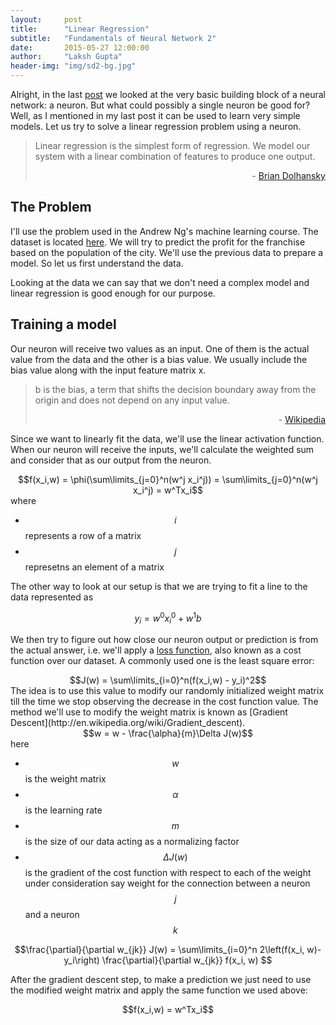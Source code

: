 ```yaml
---
layout:     post
title:      "Linear Regression"
subtitle:   "Fundamentals of Neural Network 2"
date:       2015-05-27 12:00:00
author:     "Laksh Gupta"
header-img: "img/sd2-bg.jpg"
---
```



Alright, in the last [post](http://lakshgupta.github.io/2015/05/21/ArtificialNeuron/) we looked at the very basic building block of a neural network: a neuron. But what could possibly a single neuron be good for? Well, as I mentioned in my last post it can be used to learn very simple models. Let us try to solve a linear regression problem using a neuron. 


<blockquote>
Linear regression is the simplest form of regression.  We model our system with a linear combination of features to produce one output.
<p align="right">- <a href="http://briandolhansky.com/blog/artificial-neural-networks-linear-regression-part-1">Brian Dolhansky</a></p>
</blockquote>


<h2 class="section-heading">The Problem</h2>


I'll use the problem used in the Andrew Ng's machine learning course. The dataset is located [here](https://github.com/lakshgupta/lakshgupta.github.io/blob/master/data/ex1data1.txt). We will try to predict the profit for the franchise based on the population of the city. We'll use the previous data to prepare a model. So let us first understand the data.


<center><canvas id="inputData" width="600" height="400"></canvas></center>


Looking at the data we can say that we don't need a complex model and linear regression is good enough for our purpose.


<h2 class="section-heading">Training a model</h2>


<center><canvas id="artificialneuron" width="500" height="150"></canvas></center>

Our neuron will receive two values as an input. One of them is the actual value from the data and the other is a bias value. We usually include the bias value along with the input feature matrix x.


<blockquote>
b is the bias, a term that shifts the decision boundary away from the origin and does not depend on any input value.
<p align="right">- <a href="http://en.wikipedia.org/wiki/Perceptron">Wikipedia</a></p>
</blockquote>

Since we want to linearly fit the data, we'll use the linear activation function. When our neuron will receive the inputs, we'll calculate the weighted sum and consider that as our output from the neuron.
<center>$$f(x_i,w) = \phi(\sum\limits_{j=0}^n(w^j x_i^j)) = \sum\limits_{j=0}^n(w^j x_i^j) = w^Tx_i$$</center>
where 

- $$i$$ represents a row of a matrix
- $$j$$ represetns an element of a matrix


The other way to look at our setup is that we are trying to fit a line to the data represented as

$$y_i = w^0x_i^0 + w^1b$$


We then try to figure out how close our neuron output or prediction is from the actual answer, i.e. we'll apply a <a href="http://en.wikipedia.org/wiki/Loss_function">loss function</a>, also known as a cost function over our dataset. A commonly used one is the least square error:
<center>$$J(w) = \sum\limits_{i=0}^n(f(x_i,w) - y_i)^2$$</center>
The idea is to use this value to modify our randomly initialized weight matrix till the time we stop observing the decrease in the cost function value. The method we'll use to modify the weight matrix is known as [Gradient Descent](http://en.wikipedia.org/wiki/Gradient_descent).
<center>$$w = w - \frac{\alpha}{m}\Delta J(w)$$</center>
here 

- $$w$$ is the weight matrix
- $$\alpha$$ is the learning rate
- $$m$$ is the size of our data acting as a normalizing factor
- $$\Delta J(w)$$ is the gradient of the cost function with respect to each of the weight under consideration say weight for the connection between a neuron $$j$$ and a neuron $$k$$


$$\frac{\partial}{\partial w_{jk}} J(w) = \sum\limits_{i=0}^n 2\left(f(x_i, w)-y_i\right) \frac{\partial}{\partial w_{jk}} f(x_i, w) $$

<!--So let us train the model and see how it is behaving.-->
After the gradient descent step, to make a prediction we just need to use the modified weight matrix and apply the same function we used above:
<center>$$f(x_i,w) = w^Tx_i$$</center>


<!--<center><canvas id="fitData" width="500" height="400"></canvas></center>
<center><canvas id="loss" width="500" height="400"></canvas></center>
-->


<!-- ############# JAVASCRIPT ############-->
<script language="javascript" type="text/javascript" src="http://cdnjs.cloudflare.com/ajax/libs/numeric/1.2.6/numeric.js" charset="utf-8"></script>
<script language="javascript" type="text/javascript" src="https://cdnjs.cloudflare.com/ajax/libs/p5.js/0.4.4/p5.min.js" charset="utf-8"></script>
<script language="javascript" type="text/javascript" src="{{ site.baseurl }}/js/plot/scatter.js" charset="utf-8"></script>
<script language="javascript" type="text/javascript" src="{{ site.baseurl }}/js/utils/mathUtils.js" charset="utf-8"></script>
<script language="javascript" type="text/javascript" src="{{ site.baseurl }}/js/nn/canvas.js"></script>
<script language="javascript" type="text/javascript" src="{{ site.baseurl }}/js/nn/neuron.js"></script>
<script language="javascript" type="text/javascript" src="{{ site.baseurl }}/js/nn/neuralnet.js"></script>

<script language="javascript"> 
    
  //artificial neuron: linear model
  var _ancanvas = document.getElementById("artificialneuron");
  var _anctx = _ancanvas.getContext("2d");
  var neuronIn1 = new neuron(_anctx, 50, 40, neuronRadius,"b");
  var neuronIn2 = new neuron(_anctx, 50, 110, neuronRadius, "x_i^j");
  var	hiddenLayer= new neuron(_anctx, 200, 75, neuronRadius);
  _anctx.mathText("f(x_i, w)",200,120,{"text-align": "center"});
  var neuronOut = new neuron(_anctx, 350, 75, neuronRadius,"y");
  //input to hidden layer
  connectLayers([neuronIn1, neuronIn2], [hiddenLayer]);
  //hidden to output layer
  connectLayers([hiddenLayer], [neuronOut]);
  
  var iterations = 10;//1500;
  var learningRate = 0.01;
  
  function setup(){
    loadTable("{{ site.baseurl }}/data/ex1data1.txt","CSV",linReg);
  }
  
  function linReg(table){
    var rowCount = table.rows.length - 1;
    var X = Array.matrix(rowCount, 2, 0);
    var Y = Array.matrix(rowCount, 1, 0);
    var J_history = Array.matrix(iterations,1, 0);
    var m = X.length;
    //var theta = numeric.random([2,1]);
    var theta = Array.matrix(2,1,0);
    var xMax = table.getNum(0,0);
    var xMin = table.getNum(0,0);
    var yMax = table.getNum(0,1);
    var yMin = table.getNum(0,1);
    //load X and Y from table
    for(var i=0; i<rowCount; i++){
      X[i][0] = table.getNum(i,0);
      X[i][1] = 1;
      Y[i][0] = table.getNum(i,1);
      //find min and max
      if(xMax < X[i][0]){
        xMax = X[i][0];
      }
      if(xMin > X[i][0]){
        xMin = X[i][0];
      }
      if(yMax < Y[i][0]){
        yMax = Y[i][0];
      }
      if(yMin > Y[i][0]){
        yMin = Y[i][0];
      }
    }
    //plot input data
    var chartInfo= { y:{min:yMin, max:yMax, steps:5,label:"Profit in $10,000s"},
                      x:{min:xMin, max:xMax, steps:5,label:"Population of City in 10,000s"}
    };
    var inputPlot = new scatter("inputData",chartInfo, X, Y);
        
    //compute initial cost
    console.log("Initial cost: "+ computeCost(X,Y, theta));
    
    //run gradient descent
    var itrArray = Array.matrix(iterations,1,0);
    for(var i=0;i<iterations;i++){
	    var tempTheta = theta;
	    //for each weight
	    var subCorrection1 = numeric.sub(numeric.dot(X, tempTheta), Y);
	    for (var j=0; j < theta.length; j++){
	      //for each input row
	      var subCorrection = subCorrection1;
	      for(var k=0;k<m;k++){
		      subCorrection[k] = subCorrection[k]*X[k][j];
	      }
	      //console.log(subCorrection);
	      var correction = (learningRate/m) * numeric.sum(subCorrection);
	      subCorrection = [];
		    //console.log(correction);
		    theta[j][0] = theta[j][0] - correction;
      }
      //Save the cost J in every iteration    
      J_history[i] = computeCost(X, y, theta);
      itrArray[i] = i;
    }
    //console.log(J_history);
    
    //plot the linear fit
   // var fitChartInfo= { y:{min:yMin, max:yMax, steps:5,label:"cost"},
     //                 x:{min:xMin, max:xMax, steps:5,label:"iterations"}
    //};
    //var fitPlot = new scatter("fitData",fitChartInfo, X, Y);
    //var fitPlot2 = new scatter("loss",fitChartInfo, Y, X);
    //predict the values
  }
  
  
  //loss function
  function computeCost(x,y, theta){
    var m = 1;
    if(Array.isArray(x)){
      m = x.length;
    } 
    return numeric.sum(numeric.pow(numeric.sub(numeric.dot(x, theta), y),2));///(2*m);
  };
</script>